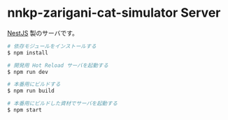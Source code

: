 # nnkp-zarigani-cat-simulator Server

[NestJS](https://nestjs.com/) 製のサーバです。

```bash
# 依存モジュールをインストールする
$ npm install

# 開発用 Hot Reload サーバを起動する
$ npm run dev

# 本番用にビルドする
$ npm run build

# 本番用にビルドした資材でサーバを起動する
$ npm start
```
